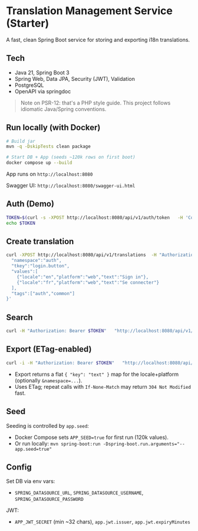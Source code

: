 # Translation Management Service (Starter)

A fast, clean Spring Boot service for storing and exporting i18n translations.

## Tech
- Java 21, Spring Boot 3
- Spring Web, Data JPA, Security (JWT), Validation
- PostgreSQL
- OpenAPI via springdoc

> Note on PSR-12: that's a PHP style guide. This project follows idiomatic Java/Spring conventions.

## Run locally (with Docker)
```bash
# Build jar
mvn -q -DskipTests clean package

# Start DB + App (seeds ~120k rows on first boot)
docker compose up --build
```

App runs on `http://localhost:8080`

Swagger UI: `http://localhost:8080/swagger-ui.html`

## Auth (Demo)
```bash
TOKEN=$(curl -s -XPOST http://localhost:8080/api/v1/auth/token   -H 'Content-Type: application/json'   -d '{"email":"admin@example.com","password":"secret"}' | jq -r .token)
echo $TOKEN
```

## Create translation
```bash
curl -XPOST http://localhost:8080/api/v1/translations  -H "Authorization: Bearer $TOKEN" -H 'Content-Type: application/json'  -d '{
  "namespace":"auth",
  "tkey":"login.button",
  "values":[
    {"locale":"en","platform":"web","text":"Sign in"},
    {"locale":"fr","platform":"web","text":"Se connecter"}
  ],
  "tags":["auth","common"]
}'
```

## Search
```bash
curl -H "Authorization: Bearer $TOKEN"   "http://localhost:8080/api/v1/translations?q=login&locale=en&platform=web&size=20"
```

## Export (ETag-enabled)
```bash
curl -i -H "Authorization: Bearer $TOKEN"   "http://localhost:8080/api/v1/export?locale=en&platform=web"
```

- Export returns a flat `{ "key": "text" }` map for the locale+platform (optionally `&namespace=...`).
- Uses ETag; repeat calls with `If-None-Match` may return `304 Not Modified` fast.

## Seed
Seeding is controlled by `app.seed`:
- Docker Compose sets `APP_SEED=true` for first run (120k values).
- Or run locally: `mvn spring-boot:run -Dspring-boot.run.arguments="--app.seed=true"`

## Config
Set DB via env vars:
- `SPRING_DATASOURCE_URL`, `SPRING_DATASOURCE_USERNAME`, `SPRING_DATASOURCE_PASSWORD`

JWT:
- `APP_JWT_SECRET` (min ~32 chars), `app.jwt.issuer`, `app.jwt.expiryMinutes`
